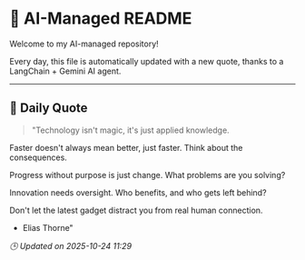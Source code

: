 # 🧠 AI-Managed README

Welcome to my AI-managed repository!

Every day, this file is automatically updated with a new quote, thanks to a LangChain + Gemini AI agent.

---

## 📅 Daily Quote

> "Technology isn't magic, it's just applied knowledge.

Faster doesn't always mean better, just faster. Think about the consequences.

Progress without purpose is just change. What problems are you solving?

Innovation needs oversight. Who benefits, and who gets left behind?

Don't let the latest gadget distract you from real human connection.

- Elias Thorne"

*🕒 Updated on 2025-10-24 11:29*